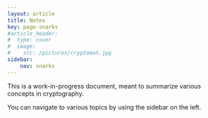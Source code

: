 ```yaml
---
layout: article
title: Notes
key: page-snarks
#article_header:
#  type: cover
#  image:
#    src: /pictures/cryptomat.jpg
sidebar:
    nav: snarks
---
```


This is a work-in-progress document, meant to summarize various concepts in cryptography.

You can navigate to various topics by using the sidebar on the left.